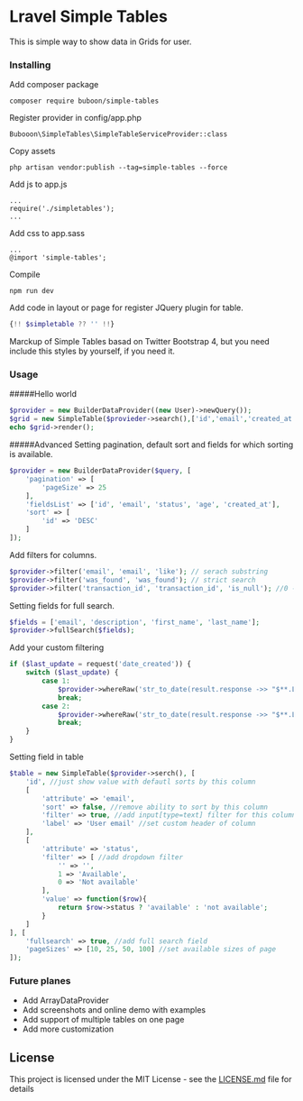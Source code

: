 # Lravel Simple Tables

This is simple way to show data in Grids for user.

### Installing

Add composer package

```
composer require buboon/simple-tables
```

Register provider in config/app.php
```
Bubooon\SimpleTables\SimpleTableServiceProvider::class
```

Copy assets

```
php artisan vendor:publish --tag=simple-tables --force 
```

Add js to app.js

```
...
require('./simpletables');
...
```

Add css to app.sass

```
...
@import 'simple-tables';
```

Compile

```
npm run dev
```

Add code in layout or page for register JQuery plugin for table.
```php
{!! $simpletable ?? '' !!}
```

Marckup of Simple Tables basad on Twitter Bootstrap 4, but you need include this styles 
by yourself, if you need it.

### Usage
#####Hello world

```php
$provider = new BuilderDataProvider((new User)->newQuery());
$grid = new SimpleTable($provieder->search(),['id','email','created_at','updated_at']);
echo $grid->render();
```
#####Advanced
Setting pagination, default sort and fields for which sorting is available.
```php
$provider = new BuilderDataProvider($query, [
    'pagination' => [
        'pageSize' => 25
    ],
    'fieldsList' => ['id', 'email', 'status', 'age', 'created_at'],
    'sort' => [
        'id' => 'DESC'
    ]
]);
```
Add filters for columns.
```php
$provider->filter('email', 'email', 'like'); // serach substring
$provider->filter('was_found', 'was_found'); // strict search
$provider->filter('transaction_id', 'transaction_id', 'is_null'); //0 - IS NULL, 1 - IS NOT NULL, null - nothing
```
Setting fields for full search.
```php
$fields = ['email', 'description', 'first_name', 'last_name'];
$provider->fullSearch($fields);
```

Add your custom filtering
```php
if ($last_update = request('date_created')) {
    switch ($last_update) {
        case 1:
            $provider->whereRaw('str_to_date(result.response ->> "$**.LastUpdatedDate", \'["%d/%m/%Y %T"]\') > now() - INTERVAL 1 WEEK');
            break;
        case 2:
            $provider->whereRaw('str_to_date(result.response ->> "$**.LastUpdatedDate", \'["%d/%m/%Y %T"]\') > now() - INTERVAL 1 MONTH');
            break;
    }
}
```

Setting field in table
```php
$table = new SimpleTable($provider->serch(), [
    'id', //just show value with defautl sorts by this column
    [
        'attribute' => 'email',
        'sort' => false, //remove ability to sort by this column
        'filter' => true, //add input[type=text] filter for this column 
        'label' => 'User email' //set custom header of column
    ],
    [
        'attribute' => 'status',
        'filter' => [ //add dropdown filter
            '' => '',
            1 => 'Available',
            0 => 'Not available'
        ],
        'value' => function($row){
            return $row->status ? 'available' : 'not available';
        }
    ]
], [
    'fullsearch' => true, //add full search field
    'pageSizes' => [10, 25, 50, 100] //set available sizes of page
]);
```


### Future planes
- Add ArrayDataProvider
- Add screenshots and online demo with examples
- Add support of multiple tables on one page
- Add more customization

## License

This project is licensed under the MIT License - see the [LICENSE.md](LICENSE.md) file for details
